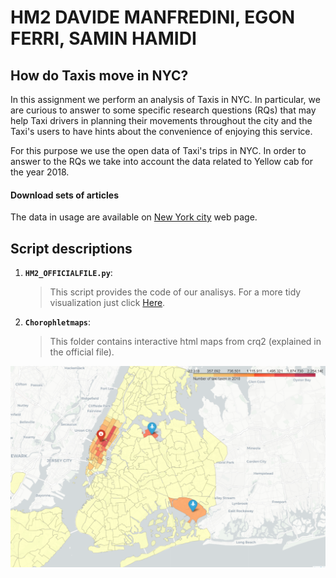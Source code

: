 # HM2 DAVIDE MANFREDINI, EGON FERRI, SAMIN HAMIDI
## How do Taxis move in NYC?
In this assignment we perform an analysis of Taxis in NYC. In particular, we are curious to answer to some specific research questions (RQs) that may help Taxi drivers in planning their movements throughout the city and the Taxi's users to have hints about the convenience of enjoying this service.

For this purpose we use the open data of Taxi's trips in NYC. In order to answer to the RQs we take into account the data related to Yellow cab for the year 2018.

#### Download sets of articles

The data in usage are available on [New York city](http://www.nyc.gov/html/tlc/html/about/trip_record_data.shtml) web page.

## Script descriptions

1. __`HM2_OFFICIALFILE.py`__: 
	> This script provides the code of our analisys. For a more tidy visualization just click [Here](http://nbviewer.jupyter.org/github/samin91/ADM-HM2/blob/master/HMW2_OFFICIALFILE.ipynb).
2. __`Chorophletmaps`__: 
	> This folder contains interactive html maps from crq2 (explained in the official file).
    
![](map.PNG?raw=true)